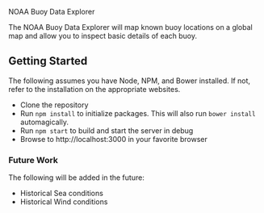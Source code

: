 NOAA Buoy Data Explorer

The NOAA Buoy Data Explorer will map known buoy locations on a global map and allow you to inspect basic details of each buoy.

## Getting Started

The following assumes you have Node, NPM, and Bower installed. If not, refer to the installation on the appropriate websites.

- Clone the repository
- Run `npm install` to initialize packages. This will also run `bower install` automagically.
- Run `npm start` to build and start the server in debug
- Browse to http://localhost:3000 in your favorite browser

### Future Work

The following will be added in the future:

- Historical Sea conditions
- Historical Wind conditions 